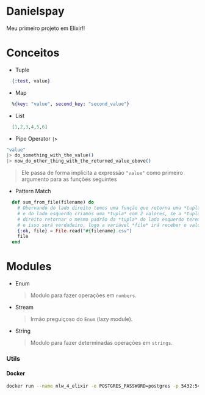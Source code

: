 # Danielspay

Meu primeiro projeto em Elixir!!

# Conceitos

- Tuple
```elixir
  {:test, value}
```
- Map
```elixir
  %{key: "value", second_key: "second_value"}
```

- List
```elixir
  [1,2,3,4,5,6]
```

- Pipe Operator `|>`
```elixir
"value"
|> do_something_with_the_value()
|> now_do_other_thing_with_the_returned_value_obove()
```
> Ele passa de forma implicita a expressão `"value"` como primeiro argumento para as funções seguintes

- Pattern Match

```elixir
  def sum_from_file(filename) do
    # Obervando do lado direito temos uma função que retorna uma *tupla* com 2 valores
    # e do lado esquerdo criamos uma *tupla* com 2 valores, se a *tupla* do do lado
    # direito retornar o mesmo padrão da *tupla* do lado esquerdo teremos um "MATCH" (os dois se coincidem)
    # e isso será verdadeiro, logo a variável *file* irá receber o valor de retorno da função do lado direito
    {:ok, file} = File.read("#{filename}.csv")
    file
  end
```

# Modules

- Enum
  > Modulo para fazer operações em `numbers`.
- Stream
  > Irmão preguiçoso do `Enum` (lazy module).
- String
  > Modulo para fazer determinadas operações em `strings`.


### Utils
#### Docker

```bash
docker run --name nlw_4_elixir -e POSTGRES_PASSWORD=postgres -p 5432:5432 -d postgres
```